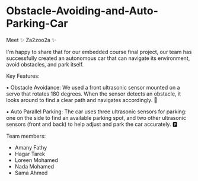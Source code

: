 # Obstacle-Avoiding-and-Auto-Parking-Car

Meet ✨ Za2zoo2a ✨

I'm happy to share that for our embedded course final project, our team has successfully created an autonomous car that can navigate its environment, avoid obstacles, and park itself.

Key Features:

▪️ Obstacle Avoidance: We used a front ultrasonic sensor mounted on a servo that rotates 180 degrees. When the sensor detects an obstacle, it looks around to find a clear path and navigates accordingly. 🚗

▪️ Auto Parallel Parking: The car uses three ultrasonic sensors for parking: one on the side to find an available parking spot, and two other ultrasonic sensors (front and back) to help adjust and park the car accurately. 🅿️

Team members:
- Amany Fathy
- Hagar Tarek
- Loreen Mohamed
- Nada Mohamed
- Sama Ahmed
